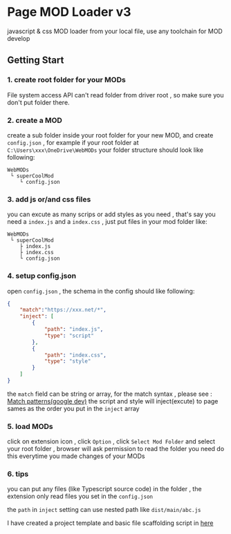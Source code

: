 # Page MOD Loader v3

javascript & css MOD loader from your local file, use any toolchain for MOD develop

## Getting Start

### 1. create root folder for your MODs

File system access API can't read folder from driver root , so make sure you don't put folder there.

### 2. create a MOD

create a sub folder inside your root folder for your new MOD, and create `config.json` , for example if your root folder at `C:\Users\xxx\OneDrive\WebMODs`
your folder structure should look like following:
```
WebMODs
 └ superCoolMod
    └ config.json
```
### 3. add js or/and css files

you can excute as many scrips or add styles as you need , that's say you need a `index.js` and a `index.css` , just put files in your mod folder like:
```
WebMODs
 └ superCoolMod
    ├ index.js
    ├ index.css
    └ config.json
```

### 4. setup config.json

open `config.json` , the  schema in the config should like following:
```json
{
    "match":"https://xxx.net/*",
    "inject": [
        {
            "path": "index.js",
            "type": "script"
        },
        {
            "path": "index.css",
            "type": "style"
        }
    ]
}
```
the `match` field can be string or array, for the match syntax , please see : [Match patterns(google dev)](https://developer.chrome.com/docs/extensions/develop/concepts/match-patterns)
the script and style will inject(excute) to page sames as the order you put in the `inject` array

### 5. load MODs

click on extension icon , click `Option` , click `Select Mod Folder` and select your root folder , browser will ask permission to read the folder
you need do this everytime you made changes of your MODs

### 6. tips

you can put any files (like Typescript source code) in the folder , the extension only read files you set in the `config.json`

the `path` in `inject` setting can use nested path like `dist/main/abc.js`

I have created a project template and basic file scaffolding script in [here]('mod-template')

